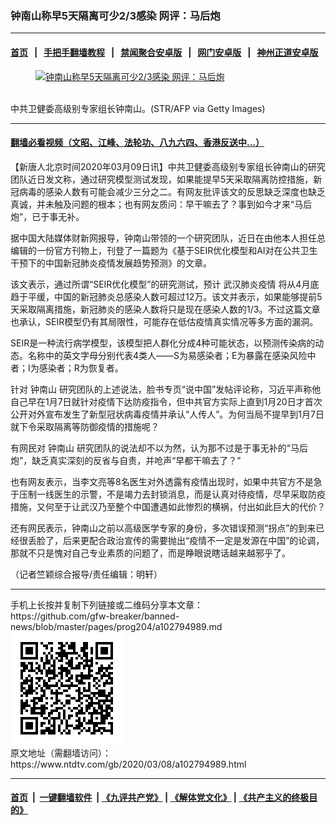 ### 钟南山称早5天隔离可少2/3感染 网评：马后炮
------------------------

#### [首页](https://github.com/gfw-breaker/banned-news/blob/master/README.md) &nbsp;&nbsp;|&nbsp;&nbsp; [手把手翻墙教程](https://github.com/gfw-breaker/guides/wiki) &nbsp;&nbsp;|&nbsp;&nbsp; [禁闻聚合安卓版](https://github.com/gfw-breaker/bn-android) &nbsp;&nbsp;|&nbsp;&nbsp; [网门安卓版](https://github.com/oGate2/oGate) &nbsp;&nbsp;|&nbsp;&nbsp; [神州正道安卓版](https://github.com/SzzdOgate/update) 



<div><div class="featured_image">
 <a href="https://i.ntdtv.com/assets/uploads/2020/03/GettyImages-1194991809.jpg" target="_blank">
  <figure>
   <img alt="钟南山称早5天隔离可少2/3感染 网评：马后炮" src="https://i.ntdtv.com/assets/uploads/2020/03/GettyImages-1194991809-800x450.jpg"/>
  </figure><br/>
 </a>
 <span class="caption">
  中共卫健委高级别专家组长钟南山。(STR/AFP via Getty Images)
 </span>
</div>
</div><hr/>

#### [翻墙必看视频（文昭、江峰、法轮功、八九六四、香港反送中...）](https://github.com/gfw-breaker/banned-news/blob/master/pages/link3.md)

<div><div class="post_content" itemprop="articleBody">
 <p>
  【新唐人北京时间2020年03月09日讯】中共卫健委高级别专家组长钟南山的研究团队近日发文称，通过研究模型测试发现，如果能提早5天采取隔离防控措施，新冠病毒的感染人数有可能会减少三分之二。有网友批评该文的反思缺乏深度也缺乏真诚，并未触及问题的根本；也有网友质问：早干嘛去了？事到如今才来“马后炮”，已于事无补。
 </p>
 <p>
  据中国大陆媒体财新网报导，钟南山带领的一个研究团队，近日在由他本人担任总编辑的一份官方刊物上，刊登了一篇题为《基于SEIR优化模型和AI对在公共卫生干预下的中国新冠肺炎疫情发展趋势预测》的文章。
 </p>
 <p>
  该文表示，通过所谓“SEIR优化模型”的研究测试，预计
  <ok href="https://www.ntdtv.com/gb/442749.htm">
   武汉肺炎疫情
  </ok>
  将从4月底趋于平缓，中国的新冠肺炎总感染人数可超过12万。该文并表示，如果能够提前5天采取隔离措施，新冠肺炎的感染人数将只是现在感染人数的1/3。不过这篇文章也承认，SEIR模型仍有其局限性，可能存在低估疫情真实情况等多方面的漏洞。
 </p>
 <p>
  SEIR是一种流行病学模型，该模型把人群化分成4种可能状态，以预测传染病的动态。名称中的英文字母分别代表4类人——S为易感染者；E为暴露在感染风险中者；I为感染者；R为恢复者。
 </p>
 <p>
  针对
  <ok href="https://www.ntdtv.com/gb/钟南山.htm">
   钟南山
  </ok>
  研究团队的上述说法，脸书专页“说中国”发帖评论称，习近平声称他自己早在1月7日就针对疫情下达防疫指令，但中共官方实际上直到1月20日才首次公开对外宣布发生了新型冠状病毒疫情并承认“人传人”。为何当局不提早到1月7日就下令采取隔离等防御疫情的措施呢？
 </p>
 <p>
  有网民对
  <ok href="https://www.ntdtv.com/gb/钟南山.htm">
   钟南山
  </ok>
  研究团队的说法却不以为然，认为那不过是于事无补的“马后炮”，缺乏真实深刻的反省与自责，并呛声“早都干嘛去了？”
 </p>
 <p>
  也有网友表示，当李文亮等8名医生对外透露有疫情出现时，如果中共官方不是急于压制一线医生的示警，不是竭力去封锁消息，而是认真对待疫情，尽早采取防疫措施，又何至于让武汉乃至整个中国遭遇如此惨烈的横祸，付出如此巨大的代价？
 </p>
 <p>
  还有网民表示，钟南山之前以高级医学专家的身份，多次错误预测“拐点”的到来已经很丢脸了，后来更配合政治宣传的需要抛出“疫情不一定是发源在中国”的论调，那就不只是愧对自己专业素质的问题了，而是睁眼说瞎话越来越邪乎了。
 </p>
 <p>
  （记者竺颖综合报导/责任编辑：明轩）
 </p>
 <div class="single_ad">
 </div>
</div>
</div>
<hr/>
手机上长按并复制下列链接或二维码分享本文章：<br/>
https://github.com/gfw-breaker/banned-news/blob/master/pages/prog204/a102794989.md <br/>
<a href='https://github.com/gfw-breaker/banned-news/blob/master/pages/prog204/a102794989.md'><img src='https://github.com/gfw-breaker/banned-news/blob/master/pages/prog204/a102794989.md.png'/></a> <br/>
原文地址（需翻墙访问）：https://www.ntdtv.com/gb/2020/03/08/a102794989.html


------------------------
#### [首页](https://github.com/gfw-breaker/banned-news/blob/master/README.md) &nbsp;|&nbsp; [一键翻墙软件](https://github.com/gfw-breaker/nogfw/blob/master/README.md) &nbsp;| [《九评共产党》](https://github.com/gfw-breaker/9ping.md/blob/master/README.md#九评之一评共产党是什么) | [《解体党文化》](https://github.com/gfw-breaker/jtdwh.md/blob/master/README.md) | [《共产主义的终极目的》](https://github.com/gfw-breaker/gczydzjmd.md/blob/master/README.md)


<img src='http://gfw-breaker.win/banned-news/pages/prog204/a102794989.md' width='0px' height='0px'/>